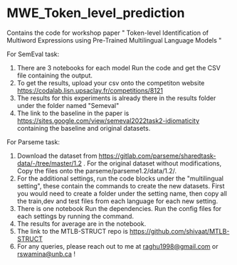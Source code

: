 # MWE_Token_level_prediction

Contains the code for workshop paper " Token-level Identification of Multiword Expressions using Pre-Trained Multilingual Language Models "

For SemEval task:

1.  There are 3 notebooks for each model Run the code and get the CSV file containing the output. 
2.  To get the results, upload your csv onto the competiton website https://codalab.lisn.upsaclay.fr/competitions/8121 
3.  The results for this experiments is already there in the results folder under the folder named "Semeval"
4.  The link to the baseline in the paper is https://sites.google.com/view/semeval2022task2-idiomaticity containing the baseline and original datasets.

 
For Parseme task:


1.  Download the dataset from https://gitlab.com/parseme/sharedtask-data/-/tree/master/1.2 . For the original dataset without modifications, Copy the files onto the parseme/parseme1.2/data/1.2/.
2.  For the additional settings, run the code blocks under the "multilingual setting", these contain the commands to create the new datasets. First you would need to create a folder under the setting name, then copy all the train,dev and test files from each language for each new setting.
3.  There is one notebook Run the dependencies. Run the config files for each settings by running the command. 
4.  The results for average are in the notebook.
5.  The link to the MTLB-STRUCT repo is https://github.com/shivaat/MTLB-STRUCT
6.  For any queries, please reach out to me at raghu1998@gmail.com or rswamina@unb.ca !
